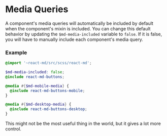 # Media Queries
A component's media queries will automatically be included by default when the component's mixin
is included. You can change this default behavior by updating the `$md-media-included` variable
to `false`. If it is false, you will have to manually include each component's media query.

### Example

```scss
@import '~react-md/src/scss/react-md';

$md-media-included: false;
@include react-md-buttons;

@media #{$md-mobile-media} {
  @include react-md-buttons-mobile;
}

@media #{$md-desktop-media} {
  @include react-md-buttons-desktop;
}
```

This might not be the most useful thing in the world, but it gives a lot more control.

